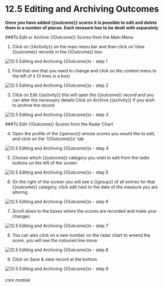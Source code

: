 # 12.5 Editing and Archiving Outcomes

**Once you have added {{outcome}} scores it is possible to edit and delete them in a number of places. Each measure has to be dealt with separately**

###To Edit or Archive {{Outcome}} Scores from the Main Menu

1. Click on {{Activity}} on the main menu bar and then click on View {{outcome}} records in the {{Outcome}} box

![12.5 Editing and Archiving {{Outcome}}s - step 1](12.5_Editing_and_Archiving_Outcomes_im_1.png)

2. Find that one that you need to change and click on the context menu to the left of it (3 lines in a box)

![12.5 Editing and Archiving {{Outcome}}s - step 2](12.5_Editing_and_Archiving_Outcomes_im_2.png)

3. Click on Edit {{activity}} this will open the {{outcome}} record and you can alter the necessary details Click on Archive {{activity}} if you wish to archive the record

![12.5 Editing and Archiving {{Outcome}}s - step 3](12.5_Editing_and_Archiving_Outcomes_im_3.png)

###To Edit {{Outcome}} Scores from the Radar Chart

4. Open the profile of the {{person}} whose scores you would like to edit, and click on the &#039;{{Outcome}}s&#039; tab

![12.5 Editing and Archiving {{Outcome}}s - step 4](12.5_Editing_and_Archiving_Outcomes_im_4.png)

5. Choose which {{outcome}} category you wish to edit from the radio buttons on the left of the screen

![12.5 Editing and Archiving {{Outcome}}s - step 5](12.5_Editing_and_Archiving_Outcomes_im_5.png)

6. On the right of the screen you will see a {{group}} of all entries for that {{outcome}} category, click edit next to the date of the measure you are altering

![12.5 Editing and Archiving {{Outcome}}s - step 6](12.5_Editing_and_Archiving_Outcomes_im_6.png)

7. Scroll down to the boxes where the scores are recorded and make your changes

![12.5 Editing and Archiving {{Outcome}}s - step 7](12.5_Editing_and_Archiving_Outcomes_im_7.png)

8. You can also click on a new number on the radar chart to amend the score, you will see the coloured line move

![12.5 Editing and Archiving {{Outcome}}s - step 8](12.5_Editing_and_Archiving_Outcomes_im_8.png)

9. Click on Save &amp; view record at the bottom

![12.5 Editing and Archiving {{Outcome}}s - step 9](12.5_Editing_and_Archiving_Outcomes_im_9.png)


###### core module

